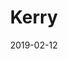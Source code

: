 ---
title: Kerry
titleID: kerry-obrien.md
key: EDor
rhythm: reel
date: 2019-02-12
location: Other
tags: obrien
regtuneoftheweek:
slowtuneoftheweek:
mp3_file:
mp3_source:
mp3_licence:
mp3_url:
alt_mp3_url:
source: Wellington
abc_source: Wellington Tunebook Collection
abc_url: /tunebooks/other/obrien.pdf
abc: |
    X:45
    T:Kerry
    T:Green Fields of Rossbeigh, The
    C:Trad, arr. Paddy O'Brien
    R:reel
    I:speed 350
    M:C|
    K:EDor
    FA|BE~E2 BAFB|ABde fded|BE~E2 BAFA|BFAF ~E2FA|
    BABd BAFB|ABde fded|BE~E2 BAFA|BFAF E2:|
    FA|Bdef ~g2 fe|dB~B2 dBAd|Bdef gefe|dBAF ~E2 ef|
    gfga gfeg|~f2 eg fedB|ABde fdec|dBAF E2:|
    
    

---